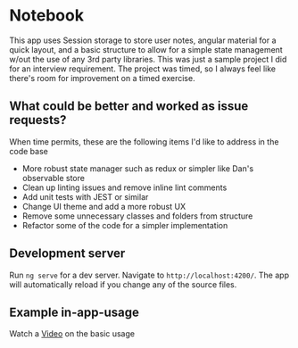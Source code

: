 # Notebook

This app uses Session storage to store user notes, angular material for a quick layout, and a basic structure to allow for a simple state management w/out the use of any 3rd party libraries. This was just a sample project I did for an interview requirement. The project was timed, so I always feel like there's room for improvement on a timed exercise. 

## What could be better and worked as issue requests?
When time permits, these are the following items I'd like to address in the code base
* More robust state manager such as redux or simpler like Dan's observable store
* Clean up linting issues and remove inline lint comments
* Add unit tests with JEST or similar
* Change UI theme and add a more robust UX
* Remove some unnecessary classes and folders from structure
* Refactor some of the code for a simpler implementation


## Development server

Run `ng serve` for a dev server. Navigate to `http://localhost:4200/`. The app will automatically reload if you change
any of the source files.

## Example in-app-usage

Watch a [Video](https://drive.google.com/file/d/1pR4df6OglP1i4YFOMSz3P-arZLrgMXOv/view?usp=sharing) on the basic usage
